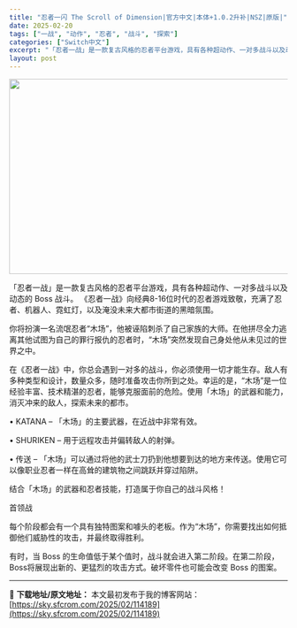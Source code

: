 ```yaml
---
title: "忍者一闪 The Scroll of Dimension|官方中文|本体+1.0.2升补|NSZ|原版|"
date: 2025-02-20
tags: ["一战", "动作", "忍者", "战斗", "探索"]
categories: ["Switch中文"]
excerpt: "「忍者一战」是一款复古风格的忍者平台游戏，具有各种超动作、一对多战斗以及动态的 Boss 战斗。 《忍者一战》向经典8-16位时代的忍者游戏致敬，充满了忍者、机器人、霓虹灯，以及淹没未来大都市街道的黑暗氛围。 你将扮演一名流氓忍者“木场”，他被诬陷刺杀了自己家族的大师。在他拼尽全力逃离其他试图为自己&hellip;"
layout: post
---
```


<img class="aligncenter size-full wp-image-114157" src="https://sky.sfcrom.com/wp-content/uploads/2025/02/2025022003301846.webp" alt="" width="616" height="353" />

「忍者一战」是一款复古风格的忍者平台游戏，具有各种超动作、一对多战斗以及动态的 Boss 战斗。 《忍者一战》向经典8-16位时代的忍者游戏致敬，充满了忍者、机器人、霓虹灯，以及淹没未来大都市街道的黑暗氛围。

你将扮演一名流氓忍者“木场”，他被诬陷刺杀了自己家族的大师。在他拼尽全力逃离其他试图为自己的罪行报仇的忍者时，“木场”突然发现自己身处他从未见过的世界之中。

在《忍者一战》中，你总会遇到一对多的战斗，你必须使用一切才能生存。敌人有多种类型和设计，数量众多，随时准备攻击你所到之处。幸运的是，“木场”是一位经验丰富、技术精湛的忍者，能够克服面前的危险。使用「木场」的武器和能力，消灭冲来的敌人，探索未来的都市。

• KATANA – 「木场」的主要武器，在近战中非常有效。

• SHURIKEN – 用于远程攻击并偏转敌人的射弹。

• 传送 – 「木场」可以通过将他的武士刀扔到他想要到达的地方来传送。使用它可以像职业忍者一样在高耸的建筑物之间跳跃并穿过陷阱。

结合「木场」的武器和忍者技能，打造属于你自己的战斗风格！

首领战

每个阶段都会有一个具有独特图案和噱头的老板。作为“木场”，你需要找出如何抵御他们威胁性的攻击，并最终取得胜利。

有时，当 Boss 的生命值低于某个值时，战斗就会进入第二阶段。在第二阶段，Boss将展现出新的、更猛烈的攻击方式。破坏零件也可能会改变 Boss 的图案。

---
📖 **下载地址/原文地址：** 本文最初发布于我的博客网站：[https://sky.sfcrom.com/2025/02/114189](https://sky.sfcrom.com/2025/02/114189)

